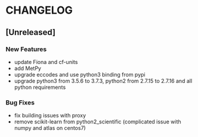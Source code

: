 # CHANGELOG


## [Unreleased]

### New Features
- update Fiona and cf-units
- add MetPy
- upgrade eccodes and use python3 binding from pypi
- upgrade python3 from 3.5.6 to 3.7.3, python2 from 2.7.15 to 2.7.16 and all python requirements


### Bug Fixes
- fix building issues with proxy
- remove scikit-learn from python2_scientific (complicated issue with numpy and atlas on centos7)





